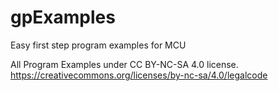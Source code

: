 # gpExamples



Easy first step program examples for MCU


All Program Examples under CC BY-NC-SA 4.0 license.
https://creativecommons.org/licenses/by-nc-sa/4.0/legalcode
